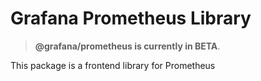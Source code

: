# Grafana Prometheus Library

> **@grafana/prometheus is currently in BETA**.

This package is a frontend library for Prometheus
